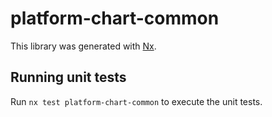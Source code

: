 # platform-chart-common

This library was generated with [Nx](https://nx.dev).

## Running unit tests

Run `nx test platform-chart-common` to execute the unit tests.
